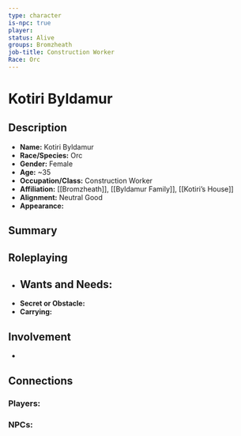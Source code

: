 ```yaml
---
type: character
is-npc: true
player: 
status: Alive
groups: Bromzheath
job-title: Construction Worker
Race: Orc
---
```

# Kotiri Byldamur

## Description
- **Name:** Kotiri Byldamur
- **Race/Species:** Orc
- **Gender:** Female
- **Age:** ~35
- **Occupation/Class:** Construction Worker
- **Affiliation:** [[Bromzheath]], [[Byldamur Family]], [[Kotiri’s House]]
- **Alignment:** Neutral Good
- **Appearance:**

## Summary


## Roleplaying
 - **Wants and Needs:**
	 - 
 - **Secret or Obstacle:**
 - **Carrying:**


## Involvement
 - 

## Connections


### Players:


### NPCs:


